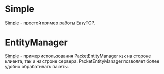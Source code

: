 # Simple
[Simple](https://github.com/Camyil-89/EasyTCP/tree/master/TestClient/Examples/Simple) - простой пример работы EasyTCP.
# EntityManager
[Simple](https://github.com/Camyil-89/EasyTCP/tree/master/TestClient/Examples/EntityManager) - пример использования PacketEntityManager как на стороне клиента, так и на строне сервера. PacketEntityManager позволяет более удобно обрабатывать пакеты.
